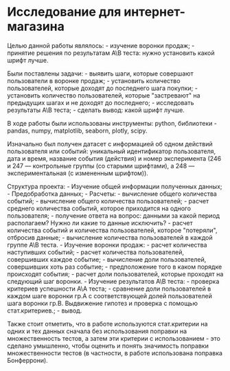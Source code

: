 # **Исследование для интернет-магазина**

Целью данной работы являлось:
	- изучение воронки продаж;
	- принятие решения по результатам А\В теста: нужно установить какой шрифт лучше.

Были поставлены задачи:
	- выявить шаги, которые совершают пользователи в воронке продаж;
	- установить количество пользователей, которые доходят до последнего шага покупки;
	- установить количество пользователей, которые "застревают" на предыдущих шагах и не доходят до последнего;
	- исследовать результаты А\В теста;
	- сделать вывод: какой шрифт лучше.

В ходе работы были использованы инструменты: python, библиотеки - pandas, numpy, matplotlib, seaborn, plotly, scipy.

Изначально был получен датасет с информацией об одном действий пользователя или событий: уникальный идентификатор пользователя, дата и время, название события (действия) и номер эксперимента (246 и 247 — контрольные группы (со старыми шрифтами), а 248 — экспериментальная (с измененным шрифтом)).

Структура проекта:
	- Изучение общей информации полученных данных;
	- Предобработка данных;
	- Расчеты:
		- вычисление общего количества событий;
		- вычисление общего количества пользователей;
		- расчет среднего количества событий, которое приходится на одного пользователя;
		- получение ответа на вопрос: данными за какой период располагаем? Нужно ли какие то данные исключить? 
		- расчет количества событий и количества пользователей, которое "потеряли", отбросив данные;
		- вычисление количества пользователей в каждой группе А\В теста.
	- Изучение воронки продаж:
		- расчет количества наступивших событий;
		- расчет количества пользователей, совершивших каждое событие;
		- вычисление доли пользователей, совершивших хоть раз событие;
		- предположение того в каком порядке происходят события;
		- расчет доли пользователей, которые проходят на следующий шаг воронки.
	- Изучение результатов А\В теста:
		- проверка критериев успешности А\А теста;
		- сравнение доли пользователей в каждом шаге воронки гр.А с соответствующей долей пользователей шага воронки гр.В. Выдвижение гипотез и проверка с помощью стат.критериев.;
		- вывод.

Также стоит отметить, что в работе используются стат.критерии на одних и тех данных сначала без использования поправки на множественность тестов, а затем эти критерии с использованием - это сделано умышленно, чтобы оценить и понять значимость поправки множественности тестов (в частности, в работе использована поправка Бонферрони).
